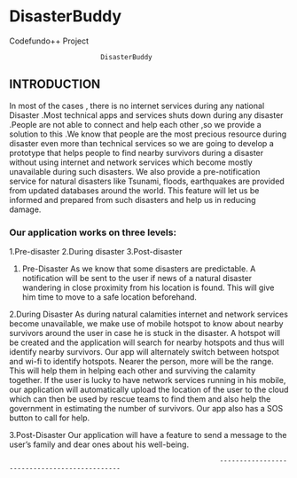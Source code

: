 # DisasterBuddy
Codefundo++ Project




                           DisasterBuddy

## INTRODUCTION
In most of the cases , there is no internet services during any national Disaster .Most technical apps and services shuts down during any disaster .People are not able to connect and help each other ,so we provide a solution to this .We know that people are the most precious resource during disaster even more than technical services so we are going to develop a prototype that helps people  to find nearby survivors during a disaster without using internet and network services which become mostly unavailable during such disasters. We also provide a pre-notification service for natural disasters like Tsunami, floods, earthquakes are provided from updated databases around the world. This feature will let us be informed and prepared from such disasters and help us in reducing damage.

### Our application works on three levels:
1.Pre-disaster
2.During disaster
3.Post-disaster


1.	Pre-Disaster
       As we know that some disasters are predictable. A notification will be sent to the user if news of a natural disaster wandering in close proximity from his location is found. This will give him time to move to a safe location beforehand.

2.During Disaster
As during natural calamities internet and network services become unavailable,
we make use of mobile hotspot to know about nearby survivors around the user in case he is stuck in the disaster. A hotspot will be created and the application will search for nearby hotspots and thus will identify nearby survivors. Our app will alternately switch between hotspot and wi-fi to identify hotspots. Nearer the person, more will be the range. This will help them in helping each other and surviving the calamity together. If the user is lucky to have network services running in his mobile, our application will automatically upload the location of the user to the cloud which can then be used by rescue teams to find them and also help the government in estimating the number of survivors. Our app also has a SOS button to call for help.

3.Post-Disaster
         Our application will have a feature to send a message to the user’s family and dear ones about his well-being.

                                                         --------------------------------------------- 
 

